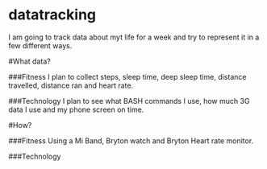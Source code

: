 # datatracking
I am going to track data about myt life for a week and try to represent it in a few different ways.

#What data?

###Fitness
I plan to collect steps, sleep time, deep sleep time, distance travelled, distance ran and heart rate.

###Technology
I plan to see what BASH commands I use, how much 3G data I use and my phone screen on time.



#How?

###Fitness
Using a Mi Band, Bryton watch and Bryton Heart rate monitor.

###Technology

